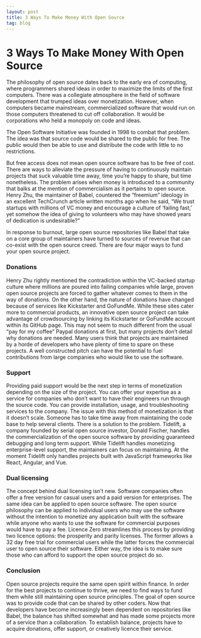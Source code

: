 ```yaml
---
layout: post
title: 3 Ways To Make Money With Open Source
tag: blog
---
```


3 Ways To Make Money With Open Source
===========

The philosophy of open source dates back to the early era of computing, where programmers shared ideas in order to maximize the limits of the first computers. There was a collegiate atmosphere in the field of software development that trumped ideas over monetization. However, when computers became mainstream, commercialized software that would run on those computers threatened to cut off collaboration. It would be corporations who held a monopoly on code and ideas. 

The Open Software Initiative was founded in 1998 to combat that problem. The idea was that source code would be shared to the public for free. The public would then be able to use and distribute the code with little to no restrictions. 

But free access does not mean open source software has to be free of cost. There are ways to alleviate the pressure of having to continuously maintain projects that suck valuable time away, time you’re happy to share, but time nonetheless. The problem arises when money is introduced to a community that balks at the mention of commercialism as it pertains to open source. Henry Zhu, the maintainer of Babel, countered the “freemium” ideology in an excellent TechCrunch article written months ago when he said, “We trust startups with millions of VC money and encourage a culture of ‘failing fast,’ yet somehow the idea of giving to volunteers who may have showed years of dedication is undesirable?”

In response to burnout, large open source repositories like Babel that take on a core group of maintainers have turned to sources of revenue that can co-exist with the open source creed. There are four major ways to fund your open source project.


<h3> Donations </h3>
Henry Zhu rightly mentioned the contradiction within the VC-backed startup culture where millions are poured into failing companies while large, proven open source projects are forced to gather whatever comes to them in the way of donations. On the other hand, the nature of donations have changed because of services like Kickstarter and GoFundMe. While these sites cater more to commercial products, an innovative open source project can take advantage of crowdsourcing  by linking its Kickstarter or GoFundMe account within its GitHub page. 
This may not seem to much different from the usual “pay for my coffee” Paypal donations at first, but many projects don’t detail why donations are needed. Many users think that projects are maintained by a horde of developers who have plenty of time to spare on these projects. A well constructed pitch can have the potential to fuel contributions from large companies who would like to use the software.

<h3>Support</h3>
Providing paid support would be the next step in terms of monetization depending on the size of the project. You can offer your expertise as a service for companies who don’t want to have their engineers run through the source code. You can provide installation, usage, and troubleshooting services to the company. The issue with this method of monetization is that it doesn’t scale. Someone has to take time away from maintaining the code base to help several clients. There is a solution to the problem. Tidelift, a company founded by serial open source investor, Donald Fischer, handles the commercialization of the open source software by providing guaranteed debugging and long term support. While Tidelift handles monetizing enterprise-level support, the maintainers can focus on maintaining. At the moment Tidelift only handles projects built with JavaScript frameworks like React, Angular, and Vue.

<h3>Dual licensing </h3>
The concept behind dual licensing isn’t new. Software companies often offer a free version for casual users and a paid version for enterprises. The same idea can be applied to open source software. The open source philosophy can be applied to individual users who may use the software without the intention to monetize any application built with the software while anyone who wants to use the software for commercial purposes would have to pay a fee. Licence Zero streamlines this process by providing two licence options: the prosperity and parity licenses. The former allows a 32 day free trial for commercial users while the latter forces the commercial user to open source their software. Either way, the idea is to make sure those who can afford to support the open source project do so. 

<h3>Conclusion</h3>
Open source projects require the same open spirit within finance. In order for the best projects to continue to thrive, we need to find ways to fund them while still maintaining open source principles. The goal of open source was to provide code that can be shared by other coders. Now that developers have become  increasingly been dependent on repositories like Babel, the balance has shifted somewhat and has made some projects more of a service than a collaboration. To establish balance, projects have to acquire donations, offer support, or creatively licence their service. 







